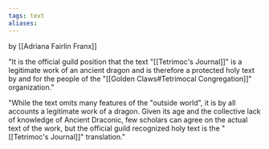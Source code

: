```yaml
---
tags: text
aliases:
---
```

by [[Adriana Fairlin Franx]]

"It is the official guild position that the text "[[Tetrimoc's Journal]]" is a legitimate work of an ancient dragon and is therefore a protected holy text by and for the people of the "[[Golden Claws#Tetrimocal Congregation]]" organization."

"While the text omits many features of the "outside world", it is by all accounts a legitimate work of a dragon. Given its age and the collective lack of knowledge of Ancient Draconic, few scholars can agree on the actual text of the work, but the official guild recognized holy text is the "[[Tetrimoc's Journal]]" translation."